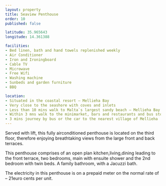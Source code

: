 ```yaml
---
layout: property
title: Seaview Penthouse
order: 10
published: false

latitude: 35.965643
longitude: 14.361388

facilities:
- Bed linen, bath and hand towels replenished weekly
- Air Conditioner
- Iron and Ironingboard
- Cable TV
- Microwave
- Free Wifi
- Washing machine
- Sunbeds and garden furniture
- BBQ

location:
- Situated in the coastal resort – Mellieha Bay
- Very close to the seashore with coves and inlets
- Less than 10 mins walk to Malta`s largest sandy beach – Mellieha Bay
- Within 3 mns walk to the minimarket, bars and restaurants and bus stop
- 3 mins journey by bus or the car to the nearest village of Mellieha
---
```


Served with lift, this fully airconditioned penthouse is located on the third floor, therefore enjoying breathtaking views from the large front and back terraces.

This penthouse comprises of an open plan kitchen,living,dining leading to the front terrace, two bedrooms, main with ensuite shower and the 2nd bedroom with twin beds. A family bathroom, with a Jacuzzi bath.

The electricity in this penthouse is on a prepaid meter on the normal rate of – 21euro cents per unit.